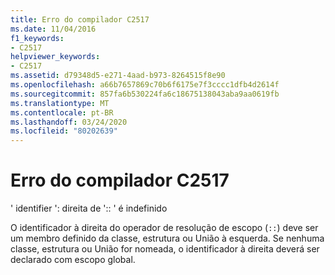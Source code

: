 ```yaml
---
title: Erro do compilador C2517
ms.date: 11/04/2016
f1_keywords:
- C2517
helpviewer_keywords:
- C2517
ms.assetid: d79348d5-e271-4aad-b973-8264515f8e90
ms.openlocfilehash: a66b7657869c70b6f6175e7f3cccc1dfb4d2614f
ms.sourcegitcommit: 857fa6b530224fa6c18675138043aba9aa0619fb
ms.translationtype: MT
ms.contentlocale: pt-BR
ms.lasthandoff: 03/24/2020
ms.locfileid: "80202639"
---
```

# <a name="compiler-error-c2517"></a>Erro do compilador C2517

' identifier ': direita de ':: ' é indefinido

O identificador à direita do operador de resolução de escopo (`::`) deve ser um membro definido da classe, estrutura ou União à esquerda. Se nenhuma classe, estrutura ou União for nomeada, o identificador à direita deverá ser declarado com escopo global.
